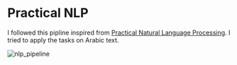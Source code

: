 # Practical NLP
I followed this pipline inspired from [Practical Natural Language Processing](https://www.oreilly.com/library/view/practical-natural-language/9781492054047/).
I tried to apply the tasks on Arabic text.

![nlp_pipeline](https://github.com/MuhammadHelmyOmar/NLP_Tasks/assets/84543732/81b852af-0191-4615-9a92-5f27ca343e7e)
